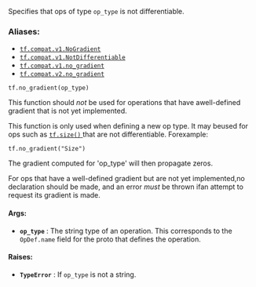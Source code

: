 
Specifies that ops of type  `op_type`  is not differentiable.


### Aliases:
- [ `tf.compat.v1.NoGradient` ](/api_docs/python/tf/no_gradient)
- [ `tf.compat.v1.NotDifferentiable` ](/api_docs/python/tf/no_gradient)
- [ `tf.compat.v1.no_gradient` ](/api_docs/python/tf/no_gradient)
- [ `tf.compat.v2.no_gradient` ](/api_docs/python/tf/no_gradient)


```
tf.no_gradient(op_type)

```


This function should <em>not</em> be used for operations that have awell-defined gradient that is not yet implemented.

This function is only used when defining a new op type. It may beused for ops such as [ `tf.size()` ](https://tensorflow.google.cn/api_docs/python/tf/size) that are not differentiable.  Forexample:


```
tf.no_gradient("Size")

```


The gradient computed for 'op_type' will then propagate zeros.

For ops that have a well-defined gradient but are not yet implemented,no declaration should be made, and an error <em>must</em> be thrown ifan attempt to request its gradient is made.


#### Args:
- **`op_type`** : The string type of an operation. This corresponds to the `OpDef.name`  field for the proto that defines the operation.


#### Raises:
- **`TypeError`** : If  `op_type`  is not a string.
